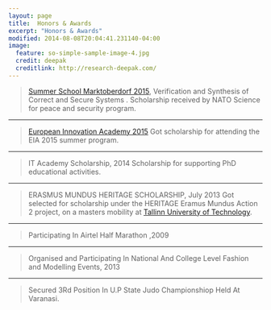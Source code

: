 ```yaml
---
layout: page
title: 	Honors & Awards
excerpt: "Honors & Awards"
modified: 2014-08-08T20:04:41.231140-04:00
image:
  feature: so-simple-sample-image-4.jpg
  credit: deepak
  creditlink: http://research-deepak.com/
---
```


> [Summer School Marktoberdorf 2015](https://asimod.informatik.tu-muenchen.de/), Verification and Synthesis of Correct and Secure Systems . 
> Scholarship received by NATO Science for peace and security program.

---

> [European Innovation Academy 2015](http://www.inacademy.eu/)
> Got scholarship for attending the EIA 2015 summer program.

---

> IT Academy Scholarship, 2014
> Scholarship for supporting PhD educational activities.


---

> ERASMUS MUNDUS HERITAGE SCHOLARSHIP, July 2013
> Got selected for scholarship under the HERITAGE Eramus Mundus Action 2 project, on a masters mobility at [Tallinn University of Technology](http://www.ttu.ee/doktorandile).

---

> Participating In Airtel Half Marathon ,2009

---

> Organised and Participating In National And College Level Fashion and Modelling Events, 2013

---

> Secured 3Rd Position In U.P State Judo Championshiop Held At Varanasi.
